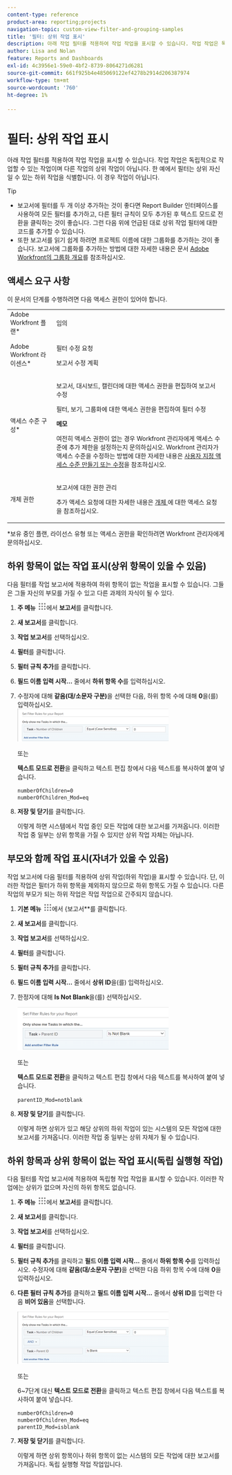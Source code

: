 ```yaml
---
content-type: reference
product-area: reporting;projects
navigation-topic: custom-view-filter-and-grouping-samples
title: '필터: 상위 작업 표시'
description: 아래 작업 필터를 적용하여 작업 작업을 표시할 수 있습니다. 작업 작업은 독립적으로 작업할 수 있는 작업이며 다른 작업의 상위 작업이 아닙니다. 한 예에서 필터는 상위 자신일 수 있는 하위 작업을 식별합니다. 이 경우 작업이 아닙니다.
author: Lisa and Nolan
feature: Reports and Dashboards
exl-id: 4c3956e1-59e0-4bf2-8739-8064271d6281
source-git-commit: 661f925b4e485069122ef4278b2914d206387974
workflow-type: tm+mt
source-wordcount: '760'
ht-degree: 1%

---
```


# 필터: 상위 작업 표시

아래 작업 필터를 적용하여 작업 작업을 표시할 수 있습니다. 작업 작업은 독립적으로 작업할 수 있는 작업이며 다른 작업의 상위 작업이 아닙니다. 한 예에서 필터는 상위 자신일 수 있는 하위 작업을 식별합니다. 이 경우 작업이 아닙니다.

>[!TIP]
>
>* 보고서에 필터를 두 개 이상 추가하는 것이 좋다면 Report Builder 인터페이스를 사용하여 모든 필터를 추가하고, 다른 필터 규칙이 모두 추가된 후 텍스트 모드로 전환을 클릭하는 것이 좋습니다. 그런 다음 위에 언급된 대로 상위 작업 필터에 대한 코드를 추가할 수 있습니다. 
>* 또한 보고서를 읽기 쉽게 하려면 프로젝트 이름에 대한 그룹화를 추가하는 것이 좋습니다. 보고서에 그룹화를 추가하는 방법에 대한 자세한 내용은 문서 [Adobe Workfront의 그룹화 개요](../../../reports-and-dashboards/reports/reporting-elements/groupings-overview.md)를 참조하십시오.
>

## 액세스 요구 사항

이 문서의 단계를 수행하려면 다음 액세스 권한이 있어야 합니다.

<table style="table-layout:auto"> 
 <col> 
 <col> 
 <tbody> 
  <tr> 
   <td role="rowheader">Adobe Workfront 플랜*</td> 
   <td> <p>임의</p> </td> 
  </tr> 
  <tr> 
   <td role="rowheader">Adobe Workfront 라이센스*</td> 
   <td> <p>필터 수정 요청 </p>
   <p>보고서 수정 계획</p> </td> 
  </tr> 
  <tr> 
   <td role="rowheader">액세스 수준 구성*</td> 
   <td> <p>보고서, 대시보드, 캘린더에 대한 액세스 권한을 편집하여 보고서 수정</p> <p>필터, 보기, 그룹화에 대한 액세스 권한을 편집하여 필터 수정</p> <p><b>메모</b>

여전히 액세스 권한이 없는 경우 Workfront 관리자에게 액세스 수준에 추가 제한을 설정하는지 문의하십시오. Workfront 관리자가 액세스 수준을 수정하는 방법에 대한 자세한 내용은 <a href="../../../administration-and-setup/add-users/configure-and-grant-access/create-modify-access-levels.md" class="MCXref xref">사용자 지정 액세스 수준 만들기 또는 수정</a>을 참조하십시오.</p> </td>
</tr>
  <tr> 
   <td role="rowheader">개체 권한</td> 
   <td> <p>보고서에 대한 권한 관리</p> <p>추가 액세스 요청에 대한 자세한 내용은 <a href="../../../workfront-basics/grant-and-request-access-to-objects/request-access.md" class="MCXref xref">개체 </a>에 대한 액세스 요청 을 참조하십시오.</p> </td> 
  </tr> 
 </tbody> 
</table>

&#42;보유 중인 플랜, 라이선스 유형 또는 액세스 권한을 확인하려면 Workfront 관리자에게 문의하십시오.

## 하위 항목이 없는 작업 표시(상위 항목이 있을 수 있음)

다음 필터를 작업 보고서에 적용하여 하위 항목이 없는 작업을 표시할 수 있습니다. 그들은 그들 자신의 부모를 가질 수 있고 다른 과제의 자식이 될 수 있다.

1. **주 메뉴** ![](assets/main-menu-icon.png)에서 **보고서**&#x200B;를 클릭합니다.

1. **새 보고서**&#x200B;를 클릭합니다.
1. **작업 보고서**&#x200B;를 선택하십시오.
1. **필터**&#x200B;를 클릭합니다.
1. **필터 규칙 추가**&#x200B;를 클릭합니다.
1. **필드 이름 입력 시작...** 줄에서 **하위 항목 수**&#x200B;를 입력하십시오.

1. 수정자에 대해 **같음(대/소문자 구분)**&#x200B;을 선택한 다음, 하위 항목 수에 대해 **0**&#x200B;을(를) 입력하십시오.\
   ![](assets/parent-task-filter-from-the-ui-350x76.png)

   또는

   **텍스트 모드로 전환**&#x200B;을 클릭하고 텍스트 편집 창에서 다음 텍스트를 복사하여 붙여 넣습니다. 

   ```
   numberOfChildren=0
   numberOfChildren_Mod=eq
   ```


1. **저장 및 닫기**&#x200B;를 클릭합니다.

   이렇게 하면 시스템에서 작업 중인 모든 작업에 대한 보고서를 가져옵니다. 이러한 작업 중 일부는 상위 항목을 가질 수 있지만 상위 작업 자체는 아닙니다.

## 부모와 함께 작업 표시(자녀가 있을 수 있음)

작업 보고서에 다음 필터를 적용하여 상위 작업(하위 작업)을 표시할 수 있습니다. 단, 이러한 작업은 필터가 하위 항목을 제외하지 않으므로 하위 항목도 가질 수 있습니다. 다른 작업의 부모가 되는 하위 작업은 작업 작업으로 간주되지 않습니다.

1. **기본 메뉴** ![](assets/main-menu-icon.png)에서 {보고서**를 클릭합니다.
1. **새 보고서**&#x200B;를 클릭합니다.
1. **작업 보고서**&#x200B;를 선택하십시오.
1. **필터**&#x200B;를 클릭합니다.
1. **필터 규칙 추가**&#x200B;를 클릭합니다.
1. **필드 이름 입력 시작...** 줄에서 **상위 ID**&#x200B;을(를) 입력하십시오.
1. 한정자에 대해 **Is Not Blank**&#x200B;을(를) 선택하십시오.

   ![](assets/filter-parent-id-not-blank-350x100.png)

   또는

   **텍스트 모드로 전환**&#x200B;을 클릭하고 텍스트 편집 창에서 다음 텍스트를 복사하여 붙여 넣습니다. 

   `parentID_Mod=notblank`

1. **저장 및 닫기**&#x200B;를 클릭합니다.

   이렇게 하면 상위가 있고 해당 상위의 하위 작업이 있는 시스템의 모든 작업에 대한 보고서를 가져옵니다. 이러한 작업 중 일부는 상위 자체가 될 수 있습니다.

## 하위 항목과 상위 항목이 없는 작업 표시(독립 실행형 작업)

다음 필터를 작업 보고서에 적용하여 독립형 작업 작업을 표시할 수 있습니다. 이러한 작업에는 상위가 없으며 자신의 하위 항목도 없습니다.

1. **주 메뉴** ![](assets/main-menu-icon.png)에서 **보고서**&#x200B;를 클릭합니다.
1. **새 보고서**&#x200B;를 클릭합니다.
1. **작업 보고서**&#x200B;를 선택하십시오.
1. **필터**&#x200B;를 클릭합니다.
1. **필터 규칙 추가**&#x200B;를 클릭하고 **필드 이름 입력 시작...** 줄에서 **하위 항목 수**&#x200B;를 입력하십시오. 수정자에 대해 **같음(대/소문자 구분)**&#x200B;을 선택한 다음 하위 항목 수에 대해 **0**&#x200B;을 입력하십시오.
1. **다른 필터 규칙 추가**&#x200B;를 클릭하고 **필드 이름 입력 시작...** 줄에서 **상위 ID**&#x200B;를 입력한 다음 **비어 있음**&#x200B;을 선택합니다.

   ![](assets/filter-parent-id-blank-and-zero-children-350x121.png)

   또는

   6~7단계 대신 **텍스트 모드로 전환**&#x200B;을 클릭하고 텍스트 편집 창에서 다음 텍스트를 복사하여 붙여 넣습니다. 

   <!--
   <p data-mc-conditions="QuicksilverOrClassic.Draft mode">(NOTE: ensure steps above stay accurate)</p>
   -->

   ```
   numberOfChildren=0
   numberOfChildren_Mod=eq
   parentID_Mod=isblank
   ```

1. **저장 및 닫기**&#x200B;를 클릭합니다.

   이렇게 하면 상위 항목이나 하위 항목이 없는 시스템의 모든 작업에 대한 보고서를 가져옵니다. 독립 실행형 작업 작업입니다.
